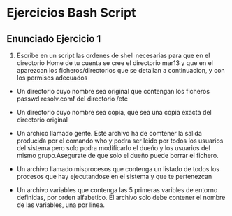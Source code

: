 # Ejercicios Bash Script

## Enunciado Ejercicio 1

1. Escribe en un script las ordenes de shell necesarias para que en el
directorio Home de tu cuenta se cree el directorio mar13 y que en el aparezcan
los ficheros/directorios que se detallan a continuacion, y con los permisos
adecuados

* Un directorio cuyo nombre sea original que contengan los ficheros passwd
resolv.comf del directorio /etc

* Un directorio cuyo nombre sea copia, que sea una copia exacta del directorio
original

* Un archico llamado gente. Este archivo ha de comtener la salida producida por
el comando who y podra ser leido por todos los usuarios del sistema pero solo
podra modificarlo el dueño y los usuarios del mismo grupo.Asegurate de que
solo el dueño puede borrar el fichero.

* Un archivo llamado misprocesos que contenga un listado de todos los procesos
que hay ejecutandose en el sistema y que te pertenezcan

* Un archivo variables que contenga las 5 primeras varibles de entorno
definidas, por orden alfabetico. El archivo solo debe contener el nombre de 
las variables, una por linea.

